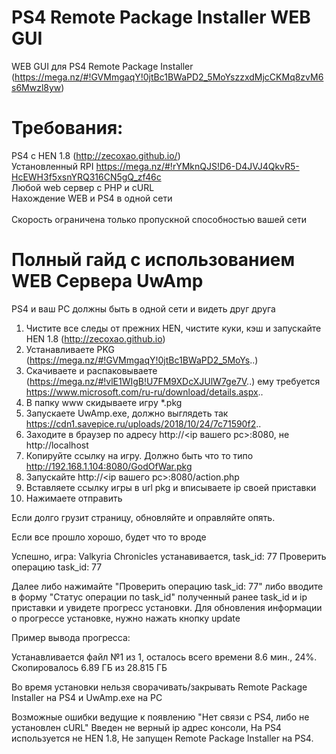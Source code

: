 # PS4 Remote Package Installer WEB GUI

WEB GUI для PS4 Remote Package Installer (https://mega.nz/#!GVMmgaqY!0jtBc1BWaPD2_5MoYszzxdMjcCKMq8zvM6s6Mwzl8yw)<br />

# Требования:
PS4 с HEN 1.8 (http://zecoxao.github.io/) <br />
Установленный RPI https://mega.nz/#!rYMknQJS!D6-D4JVJ4QkvR5-HcEWH3f5xsnYRQ316CN5gQ_zf46c <br />
Любой web сервер с PHP и cURL <br />
Нахождение WEB и PS4 в одной сети <br />
<br />
Скорость ограничена только пропускной способностью вашей сети

# Полный гайд с использованием WEB Сервера UwAmp

PS4 и ваш PC должны быть в одной сети и видеть друг друга

1) Чистите все следы от прежних HEN, чистите куки, кэш и запускайте HEN 1.8 (http://zecoxao.github.io)
2) Устанавливаете PKG (https://mega.nz/#!GVMmgaqY!0jtBc1BWaPD2_5MoYs..)
3) Скачиваете и распаковываете (https://mega.nz/#!vlE1WIgB!U7FM9XDcXJUlW7ge7V..)
ему требуется https://www.microsoft.com/ru-ru/download/details.aspx..
4) В папку www скидываете игру *.pkg
5) Запускаете UwAmp.exe, должно выглядеть так https://cdn1.savepice.ru/uploads/2018/10/24/7c71590f2..
6) Заходите в браузер по адресу http://<ip вашего pc>:8080, не http://localhost
7) Копируйте cсылку на игру. Должно быть что то типо http://192.168.1.104:8080/GodOfWar.pkg
8) Запускайте http://<ip вашего pc>:8080/action.php
9) Вставляете ссылку игры в url pkg и вписываете ip своей приставки
10) Нажимаете отправить

Если долго грузит страницу, обновляйте и оправляйте опять. 

Если все прошло хорошо, будет что то вроде 

Успешно, игра: Valkyria Chronicles устанавивается, task_id: 77
Проверить операцию task_id: 77

Далее либо нажимайте "Проверить операцию task_id: 77" либо вводите в форму "Статус операции по task_id" полученный ранее task_id и ip приставки
и увидете прогресс установки. Для обновления информации о прогрессе установке, нужно нажать кнопку update

Пример вывода прогресса:

Устанавливается файл №1 из 1, осталось всего времени 8.6 мин., 24%. Скопировалось 6.89 ГБ из 28.815 ГБ

Во время установки нельзя сворачивать/закрывать Remote Package Installer на PS4 и UwAmp.exe на PC

Возможные ошибки ведущие к появлению "Нет связи с PS4, либо не установлен cURL" Введен не верный ip адрес консоли, На PS4 используется не HEN 1.8, Не запущен Remote Package Installer на PS4.
